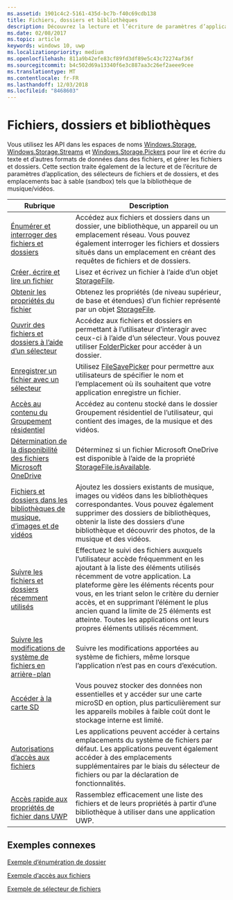 ```yaml
---
ms.assetid: 1901c4c2-5161-435d-bc7b-f40c69cdb138
title: Fichiers, dossiers et bibliothèques
description: Découvrez la lecture et l’écriture de paramètres d’application, les sélecteurs de fichiers et de dossiers, et les emplacements de bac à sable «sandbox» tels que la bibliothèque de musique/vidéos.
ms.date: 02/08/2017
ms.topic: article
keywords: windows 10, uwp
ms.localizationpriority: medium
ms.openlocfilehash: 811a9b42efe83cf89fd3df89e5c43c72274af36f
ms.sourcegitcommit: b4c502d69a13340f6e3c887aa3c26ef2aeee9cee
ms.translationtype: MT
ms.contentlocale: fr-FR
ms.lasthandoff: 12/03/2018
ms.locfileid: "8468603"
---
```

 # <a name="files-folders-and-libraries"></a>Fichiers, dossiers et bibliothèques


Vous utilisez les API dans les espaces de noms [Windows.Storage](https://msdn.microsoft.com/library/windows/apps/br227346), [Windows.Storage.Streams](https://msdn.microsoft.com/library/windows/apps/br241791) et [Windows.Storage.Pickers](https://msdn.microsoft.com/library/windows/apps/br207928) pour lire et écrire du texte et d’autres formats de données dans des fichiers, et gérer les fichiers et dossiers. Cette section traite également de la lecture et de l’écriture de paramètres d’application, des sélecteurs de fichiers et de dossiers, et des emplacements bac à sable (sandbox) tels que la bibliothèque de musique/vidéos.

| Rubrique | Description  |
|-------|--------------|
| [Énumérer et interroger des fichiers et dossiers](quickstart-listing-files-and-folders.md) | Accédez aux fichiers et dossiers dans un dossier, une bibliothèque, un appareil ou un emplacement réseau. Vous pouvez également interroger les fichiers et dossiers situés dans un emplacement en créant des requêtes de fichiers et de dossiers. |
| [Créer, écrire et lire un fichier](quickstart-reading-and-writing-files.md) | Lisez et écrivez un fichier à l’aide d’un objet [StorageFile](https://msdn.microsoft.com/library/windows/apps/br227171). |
| [Obtenir les propriétés du fichier](quickstart-getting-file-properties.md) | Obtenez les propriétés (de niveau supérieur, de base et étendues) d’un fichier représenté par un objet [StorageFile](https://msdn.microsoft.com/library/windows/apps/br227171). |
| [Ouvrir des fichiers et dossiers à l’aide d’un sélecteur](quickstart-using-file-and-folder-pickers.md) | Accédez aux fichiers et dossiers en permettant à l’utilisateur d’interagir avec ceux-ci à l’aide d’un sélecteur. Vous pouvez utiliser [FolderPicker](https://msdn.microsoft.com/library/windows/apps/br207881) pour accéder à un dossier. |
| [Enregistrer un fichier avec un sélecteur](quickstart-save-a-file-with-a-picker.md) | Utilisez [FileSavePicker](https://msdn.microsoft.com/library/windows/apps/br207871) pour permettre aux utilisateurs de spécifier le nom et l’emplacement où ils souhaitent que votre application enregistre un fichier. |
| [Accès au contenu du Groupement résidentiel](quickstart-accessing-homegroup-content.md) | Accédez au contenu stocké dans le dossier Groupement résidentiel de l’utilisateur, qui contient des images, de la musique et des vidéos. |
| [Détermination de la disponibilité des fichiers Microsoft OneDrive](quickstart-determining-availability-of-microsoft-onedrive-files.md) | Déterminez si un fichier Microsoft OneDrive est disponible à l’aide de la propriété [StorageFile.isAvailable](https://msdn.microsoft.com/library/windows/apps/windows.storage.storagefile.isavailable.aspx). |
| [Fichiers et dossiers dans les bibliothèques de musique, d’images et de vidéos](quickstart-managing-folders-in-the-music-pictures-and-videos-libraries.md) | Ajoutez les dossiers existants de musique, images ou vidéos dans les bibliothèques correspondantes. Vous pouvez également supprimer des dossiers de bibliothèques, obtenir la liste des dossiers d’une bibliothèque et découvrir des photos, de la musique et des vidéos. |
| [Suivre les fichiers et dossiers récemment utilisés](how-to-track-recently-used-files-and-folders.md) | Effectuez le suivi des fichiers auxquels l’utilisateur accède fréquemment en les ajoutant à la liste des éléments utilisés récemment de votre application. La plateforme gère les éléments récents pour vous, en les triant selon le critère du dernier accès, et en supprimant l’élément le plus ancien quand la limite de 25 éléments est atteinte. Toutes les applications ont leurs propres éléments utilisés récemment. |
| [Suivre les modifications de système de fichiers en arrière-plan](change-tracking-filesystem.md) | Suivre les modifications apportées au système de fichiers, même lorsque l’application n’est pas en cours d’exécution.|
| [Accéder à la carte SD](access-the-sd-card.md) | Vous pouvez stocker des données non essentielles et y accéder sur une carte microSD en option, plus particulièrement sur les appareils mobiles à faible coût dont le stockage interne est limité. |
| [Autorisations d’accès aux fichiers](file-access-permissions.md) | Les applications peuvent accéder à certains emplacements du système de fichiers par défaut. Les applications peuvent également accéder à des emplacements supplémentaires par le biais du sélecteur de fichiers ou par la déclaration de fonctionnalités. |
| [Accès rapide aux propriétés de fichier dans UWP](fast-file-properties.md) | Rassemblez efficacement une liste des fichiers et de leurs propriétés à partir d’une bibliothèque à utiliser dans une application UWP. |

## <a name="related-samples"></a>Exemples connexes
[Exemple d’énumération de dossier](http://go.microsoft.com/fwlink/p/?linkid=619993)

[Exemple d’accès aux fichiers](http://go.microsoft.com/fwlink/p/?linkid=619995)

[Exemple de sélecteur de fichiers](http://go.microsoft.com/fwlink/p/?linkid=619994)
 

 
